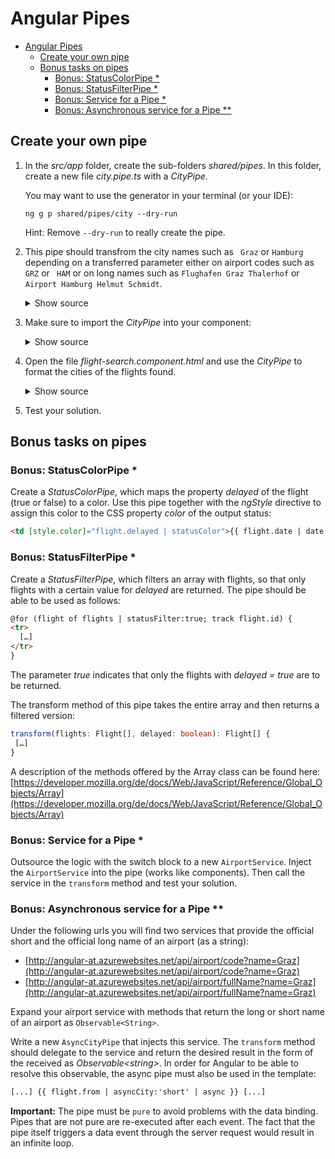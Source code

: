# Angular Pipes

- [Angular Pipes](#angular-pipes)
  - [Create your own pipe](#create-your-own-pipe)
  - [Bonus tasks on pipes](#bonus-tasks-on-pipes)
    - [Bonus: StatusColorPipe \*](#bonus-statuscolorpipe-)
    - [Bonus: StatusFilterPipe \*](#bonus-statusfilterpipe-)
    - [Bonus: Service for a Pipe \*](#bonus-service-for-a-pipe-)
    - [Bonus: Asynchronous service for a Pipe \*\*](#bonus-asynchronous-service-for-a-pipe-)

## Create your own pipe

1. In the _src/app_ folder, create the sub-folders _shared/pipes_. In this folder, create a new file _city.pipe.ts_ with a _CityPipe_.

   You may want to use the generator in your terminal (or your IDE):

   ```
   ng g p shared/pipes/city --dry-run
   ```

   Hint: Remove `--dry-run` to really create the pipe.

2. This pipe should transfrom the city names such as ` Graz` or `Hamburg` depending on a transferred parameter either on airport codes such as `GRZ` or ` HAM` or on long names such as `Flughafen Graz Thalerhof` or ` Airport Hamburg Helmut Schmidt`.

   <details>
   <summary>Show source</summary>
   <p>

   ```typescript
   import { Pipe, PipeTransform } from '@angular/core';

   @Pipe({
     standalone: true,
     name: 'city',
     pure: true, // actually not necessary since it's the default
   })
   export class CityPipe implements PipeTransform {
     transform(value: string, fmt: string): string {
       let short, long;

       switch (value) {
         case 'Graz':
           short = 'GRZ';
           long = 'Airport Graz Thalerhof';
           break;
         case 'Hamburg':
           short = 'HAM';
           long = 'Airport Hamburg Fulsbüttel Helmut Schmidt';
           break;
         case 'Wien':
           short = 'VIE';
           long = 'Airport Wien Schwechat';
           break;
         default:
           short = long = value; // shorthand, but maybe not very readable ;-)
       }

       if (fmt === 'short') {
         return short;
       }

       return long;
     }
   }
   ```

   </p>
   </details>

3. Make sure to import the _CityPipe_ into your component:
   <details>
     <summary>Show source</summary>
     <p>

   ```typescript
   @Component({
     standalone: true,
     imports: [CommonModule, FormsModule, CityPipe],
     selector: 'app-flight-search',
     templateUrl: './flight-search.component.html',
     styleUrl: './flight-search.component.css',
   })
   export class FlightSearchComponent {}
   ```

     </p>
   </details>

4. Open the file _flight-search.component.html_ and use the _CityPipe_ to format the cities of the flights found.

   <details>
   <summary>Show source</summary>
   <p>

   ```html
   <div class="card">
     @if (flights.length > 0) {
     <table class="table table-condensed">
       <thead>
         <tr>
           <th>Id</th>
           <th>From</th>
           <th>To</th>
           <th>Date</th>
           <th></th>
         </tr>
       </thead>

       <tbody>
         @for (flight of flights; track flight.id) {
         <tr [class.active]="flight === selectedFlight">
           <td>{{ flight.id }}</td>
           <td>{{ flight.from | city:'short' }}</td>
           <td>{{ flight.to | city:'long' }}</td>
           <td>{{ flight.date | date:'dd.MM.yyyy HH:mm' }}</td>
           <td><a (click)="select(flight)">Select</a></td>
         </tr>
         }
       </tbody>
     </table>
     }
   </div>
   ```

   </p>
   </details>

5. Test your solution.

## Bonus tasks on pipes

### Bonus: StatusColorPipe \*

Create a _StatusColorPipe_, which maps the property _delayed_ of the flight (true or false) to a color. Use this pipe together with the _ngStyle_ directive to assign this color to the CSS property _color_ of the output status:

```html
<td [style.color]="flight.delayed | statusColor">{{ flight.date | date:'dd.MM.yyyy HH:mm'}}</td>
```

### Bonus: StatusFilterPipe \*

Create a _StatusFilterPipe_, which filters an array with flights, so that only flights with a certain value for _delayed_ are returned. The pipe should be able to be used as follows:

```html
@for (flight of flights | statusFilter:true; track flight.id) {
<tr>
  […]
</tr>
}
```

The parameter _true_ indicates that only the flights with _delayed = true_ are to be returned.

The transform method of this pipe takes the entire array and then returns a filtered version:

```typescript
transform(flights: Flight[], delayed: boolean): Flight[] {
 […]
}
```

A description of the methods offered by the Array class can be found here:
[https://developer.mozilla.org/de/docs/Web/JavaScript/Reference/Global_Objects/Array](https://developer.mozilla.org/de/docs/Web/JavaScript/Reference/Global_Objects/Array)

### Bonus: Service for a Pipe \*

Outsource the logic with the switch block to a new `AirportService`. Inject the `AirportService` into the pipe (works like components). Then call the service in the `transform` method and test your solution.

### Bonus: Asynchronous service for a Pipe \*\*

Under the following urls you will find two services that provide the official short and the official long name of an airport (as a string):

- [http://angular-at.azurewebsites.net/api/airport/code?name=Graz](http://angular-at.azurewebsites.net/api/airport/code?name=Graz)
- [http://angular-at.azurewebsites.net/api/airport/fullName?name=Graz](http://angular-at.azurewebsites.net/api/airport/fullName?name=Graz)

Expand your airport service with methods that return the long or short name of an airport as `Observable<String>`.

Write a new `AsyncCityPipe` that injects this service. The `transform` method should delegate to the service and return the desired result in the form of the received as _Observable&lt;string&gt;_. In order for Angular to be able to resolve this observable, the async pipe must also be used in the template:

```html
[...] {{ flight.from | asyncCity:'short' | async }} [...]
```

**Important:** The pipe must be `pure` to avoid problems with the data binding. Pipes that are not pure are re-executed after each event. The fact that the pipe itself triggers a data event through the server request would result in an infinite loop.
